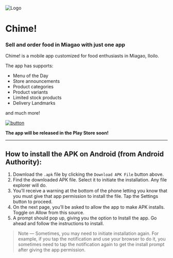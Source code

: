 ![Logo](https://github.com/lunchplus/Chime-/blob/main/images/Logo.jpg)
# Chime!
### Sell and order food in Miagao with just one app

Chime! is a mobile app customized for food enthusiasts in Miagao, Iloilo.

The app has supports:
- Menu of the Day
- Store announcements
- Product categories
- Product variants
- Limited stock products
- Delivery Landmarks

and much more!




[![button](https://github.com/lunchplus/Chime-/blob/main/images/Button.png)](https://github.com/lunchplus/Chime/tree/main/apk)

**The app will be released in the Play Store soon!**

---
## How to install the APK on Android (from Android Authority):
1. Download the `.apk` file by clicking the `Download APK File` button above.
2. Find the downloaded APK file. Select it to initiate the installation. Any file explorer will do.
3. You’ll receive a warning at the bottom of the phone letting you know that you must give that app permission to install the file. Tap the Settings button to proceed.
4. On the next page, you’ll be asked to allow the app to make APK installs. Toggle on Allow from this source.
5. A prompt should pop up, giving you the option to Install the app. Go ahead and follow the instructions to install.


> Note — Sometimes, you may need to initiate installation again. For example, if you tap the notification and use your browser to do it, you sometimes need to tap the notification again to get the install prompt after giving the app permission.
